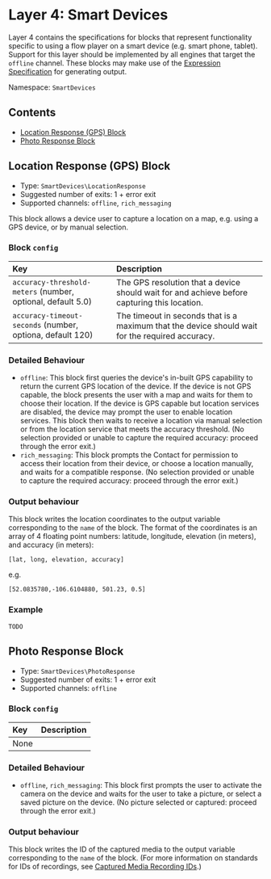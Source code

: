 # Layer 4: Smart Devices

Layer 4 contains the specifications for blocks that represent functionality specific to using a flow player on a smart device \(e.g. smart phone, tablet\).  
Support for this layer should be implemented by all engines that target the `offline` channel. These blocks may make use of the [Expression Specification](../expressions.md) for generating output.

Namespace: `SmartDevices`

## Contents

* [Location Response \(GPS\) Block](blocks-3.md#location-response-gps-block)
* [Photo Response Block](blocks-3.md#photo-response-block)

## Location Response \(GPS\) Block

* Type: `SmartDevices\LocationResponse`
* Suggested number of exits: 1 + error exit
* Supported channels: `offline`, `rich_messaging`

This block allows a device user to capture a location on a map, e.g. using a GPS device, or by manual selection.

### Block `config`

| Key | Description |
| :--- | :--- |
| `accuracy-threshold-meters` \(number, optional, default 5.0\) | The GPS resolution that a device should wait for and achieve before capturing this location. |
| `accuracy-timeout-seconds` \(number, optiona, default 120\) | The timeout in seconds that is a maximum that the device should wait for the required accuracy. |

### Detailed Behaviour

* `offline`: This block first queries the device's in-built GPS capability to return the current GPS location of the device. If the device is not GPS capable, the block presents the user with a map and waits for them to choose their location.  If the device is GPS capable but location services are disabled, the device may prompt the user to enable location services. This block then waits to receive a location via manual selection or from the location service that meets the accuracy threshold.  \(No selection provided or unable to capture the required accuracy: proceed through the error exit.\)
* `rich_messaging`: This block prompts the Contact for permission to access their location from their device, or choose a location manually, and waits for a compatible response. \(No selection provided or unable to capture the required accuracy: proceed through the error exit.\)

### Output behaviour

This block writes the location coordinates to the output variable corresponding to the `name` of the block. The format of the coordinates is an array of 4 floating point numbers: latitude, longitude, elevation \(in meters\), and accuracy \(in meters\):

```text
[lat, long, elevation, accuracy]
```

e.g.

```text
[52.0835780,-106.6104880, 501.23, 0.5]
```

### Example

```text
TODO
```

## Photo Response Block

* Type: `SmartDevices\PhotoResponse`
* Suggested number of exits: 1 + error exit
* Supported channels: `offline`

### Block `config`

| Key | Description |
| :--- | :--- |
| None |  |

### Detailed Behaviour

* `offline`, `rich_messaging`: This block first prompts the user to activate the camera on the device and waits for the user to take a picture, or select a saved picture on the device. \(No picture selected or captured: proceed through the error exit.\)

### Output behaviour

This block writes the ID of the captured media to the output variable corresponding to the `name` of the block. \(For more information on standards for IDs of recordings, see [Captured Media Recording IDs](https://github.com/nancywinder/flow-spec/tree/7a09ac6d0cd28370fd159bce33d69f61c8eb4c30/layers/layer4/TODO/README.md).\)

